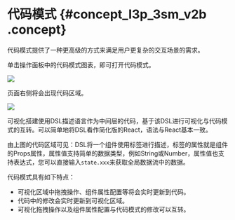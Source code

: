 # 代码模式 {#concept_l3p_3sm_v2b .concept}

代码模式提供了一种更高级的方式来满足用户更复杂的交互场景的需求。

单击操作面板中的代码模式图表，即可打开代码模式。

![](http://static-aliyun-doc.oss-cn-hangzhou.aliyuncs.com/assets/img/17768/15541757229714_zh-CN.png)

页面右侧将会出现代码区域。

![](http://static-aliyun-doc.oss-cn-hangzhou.aliyuncs.com/assets/img/17768/155417572240982_zh-CN.png)

可视化搭建使用DSL描述语言作为中间层的代码，基于该DSL进行可视化与代码模式的互转。可以简单地将DSL看作简化版的React，语法与React基本一致。

由上图的代码区域可见：DSL将一个组件使用标签进行描述，标签的属性就是组件的Props属性，属性值支持简单的数据类型，例如String或Number，属性值也支持表达式，您可以直接输入`state.xxx`来获取全局数据流中的数据。

代码模式具有如下特点：

-   可视化区域中拖拽操作、组件属性配置等将会实时更新到代码。
-   代码中的修改会实时更新到可视化区域。
-   可视化拖拽操作以及组件属性配置与代码模式的修改可以互转。

